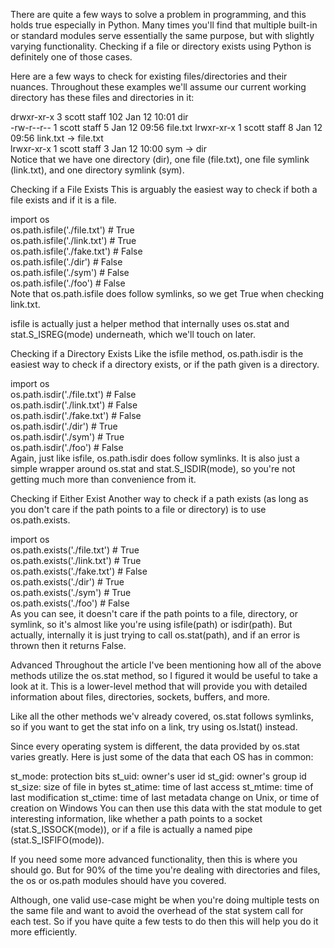 There are quite a few ways to solve a problem in programming, and this holds true especially in Python. Many times you'll find that multiple built-in or standard modules serve essentially the same purpose, but with slightly varying functionality. Checking if a file or directory exists using Python is definitely one of those cases.

Here are a few ways to check for existing files/directories and their nuances. Throughout these examples we'll assume our current working directory has these files and directories in it:

drwxr-xr-x  3 scott  staff  102 Jan 12 10:01 dir  
-rw-r--r--  1 scott  staff    5 Jan 12 09:56 file.txt
lrwxr-xr-x  1 scott  staff    8 Jan 12 09:56 link.txt -> file.txt  
lrwxr-xr-x  1 scott  staff    3 Jan 12 10:00 sym -> dir  
Notice that we have one directory (dir), one file (file.txt), one file symlink (link.txt), and one directory symlink (sym).

Checking if a File Exists
This is arguably the easiest way to check if both a file exists and if it is a file.

import os  
os.path.isfile('./file.txt')    # True  
os.path.isfile('./link.txt')    # True  
os.path.isfile('./fake.txt')    # False  
os.path.isfile('./dir')    # False  
os.path.isfile('./sym')    # False  
os.path.isfile('./foo')    # False  
Note that os.path.isfile does follow symlinks, so we get True when checking link.txt.

isfile is actually just a helper method that internally uses os.stat and stat.S_ISREG(mode) underneath, which we'll touch on later.

Checking if a Directory Exists
Like the isfile method, os.path.isdir is the easiest way to check if a directory exists, or if the path given is a directory.

import os  
os.path.isdir('./file.txt')    # False  
os.path.isdir('./link.txt')    # False  
os.path.isdir('./fake.txt')    # False  
os.path.isdir('./dir')    # True  
os.path.isdir('./sym')    # True  
os.path.isdir('./foo')    # False  
Again, just like isfile, os.path.isdir does follow symlinks. It is also just a simple wrapper around os.stat and stat.S_ISDIR(mode), so you're not getting much more than convenience from it.

Checking if Either Exist
Another way to check if a path exists (as long as you don't care if the path points to a file or directory) is to use os.path.exists.

import os  
os.path.exists('./file.txt')    # True  
os.path.exists('./link.txt')    # True  
os.path.exists('./fake.txt')    # False  
os.path.exists('./dir')    # True  
os.path.exists('./sym')    # True  
os.path.exists('./foo')    # False  
As you can see, it doesn't care if the path points to a file, directory, or symlink, so it's almost like you're using isfile(path) or isdir(path). But actually, internally it is just trying to call os.stat(path), and if an error is thrown then it returns False.

Advanced
Throughout the article I've been mentioning how all of the above methods utilize the os.stat method, so I figured it would be useful to take a look at it. This is a lower-level method that will provide you with detailed information about files, directories, sockets, buffers, and more.

Like all the other methods we'v already covered, os.stat follows symlinks, so if you want to get the stat info on a link, try using os.lstat() instead.

Since every operating system is different, the data provided by os.stat varies greatly. Here is just some of the data that each OS has in common:

st_mode: protection bits
st_uid: owner's user id
st_gid: owner's group id
st_size: size of file in bytes
st_atime: time of last access
st_mtime: time of last modification
st_ctime: time of last metadata change on Unix, or time of creation on Windows
You can then use this data with the stat module to get interesting information, like whether a path points to a socket (stat.S_ISSOCK(mode)), or if a file is actually a named pipe (stat.S_ISFIFO(mode)).

If you need some more advanced functionality, then this is where you should go. But for 90% of the time you're dealing with directories and files, the os or os.path modules should have you covered.

Although, one valid use-case might be when you're doing multiple tests on the same file and want to avoid the overhead of the stat system call for each test. So if you have quite a few tests to do then this will help you do it more efficiently.
